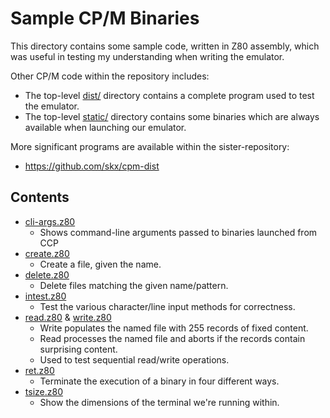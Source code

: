 # Sample CP/M Binaries

This directory contains some sample code, written in Z80 assembly, which was useful in testing my understanding when writing the emulator.

Other CP/M code within the repository includes:

* The top-level [dist/](../dist) directory contains a complete program used to test the emulator.
* The top-level [static/](../static/) directory contains some binaries which are always available when launching our emulator.

More significant programs are available within the sister-repository:

* https://github.com/skx/cpm-dist



## Contents

* [cli-args.z80](cli-args.z80)
  * Shows command-line arguments passed to binaries launched from CCP
* [create.z80](create.z80)
  * Create a file, given the name.
* [delete.z80](delete.z80)
  * Delete files matching the given name/pattern.
* [intest.z80](intest.z80)
  * Test the various character/line input methods for correctness.
* [read.z80](read.z80) & [write.z80](write.z80)
  * Write populates the named file with 255 records of fixed content.
  * Read processes the named file and aborts if the records contain surprising content.
  * Used to test sequential read/write operations.
* [ret.z80](ret.z80)
  * Terminate the execution of a binary in four different ways.
* [tsize.z80](tsize.z80)
  * Show the dimensions of the terminal we're running within.
